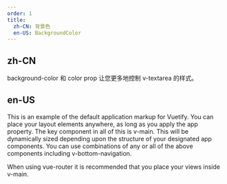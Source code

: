 ```yaml
---
order: 1
title:
  zh-CN: 背景色
  en-US: BackgroundColor
---
```


## zh-CN

background-color 和 color prop 让您更多地控制 v-textarea 的样式。

## en-US

This is an example of the default application markup for Vuetify. You can place your layout elements anywhere, as long as you apply the app property. The key component in all of this is v-main. This will be dynamically sized depending upon the structure of your designated app components. You can use combinations of any or all of the above components including v-bottom-navigation.

When using vue-router it is recommended that you place your views inside v-main.
